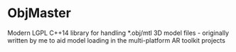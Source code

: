# ObjMaster
Modern LGPL C++14 library for handling *.obj/mtl 3D model files - originally written by me to aid model loading in the multi-platform AR toolkit projects
